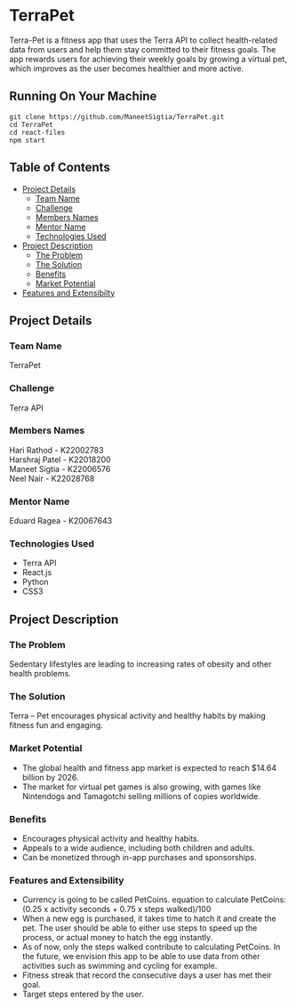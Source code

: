 # TerraPet
Terra-Pet is a fitness app that uses the Terra API to collect health-related data from users and help them stay committed to their fitness goals. The app rewards users for achieving their weekly goals by growing a virtual pet, which improves as the user becomes healthier and more active.

## Running On Your Machine
```
git clone https://github.com/ManeetSigtia/TerraPet.git
cd TerraPet
cd react-files
npm start
```

## Table of Contents
* [Project Details](#project-details)
  * [Team Name](#team-name)
  * [Challenge](#challenge)
  * [Members Names](#members-names)
  * [Mentor Name](#mentor-name)
  * [Technologies Used](#technologies-used)
* [Project Description](#project-description)
  * [The Problem](#the-problem)
  * [The Solution](#the-solution)
  * [Benefits](#benefits)
  * [Market Potential](#market-potential)
* [Features and Extensibilty](#features-and-extensibility)

## Project Details
### Team Name
TerraPet

### Challenge
Terra API

### Members Names
Hari Rathod - K22002783  
Harshraj Patel - K22018200  
Maneet Sigtia - K22006576  
Neel Nair - K22028768  

### Mentor Name
Eduard Ragea - K20067643

### Technologies Used
* Terra API
* React.js
* Python
* CSS3
  
## Project Description
### The Problem
Sedentary lifestyles are leading to increasing rates of obesity and other health problems.

### The Solution
Terra – Pet encourages physical activity and healthy habits by making fitness fun and engaging.

### Market Potential
- The global health and fitness app market is expected to reach $14.64 billion by 2026.
- The market for virtual pet games is also growing, with games like Nintendogs and Tamagotchi selling millions of copies worldwide.

### Benefits
- Encourages physical activity and healthy habits.
- Appeals to a wide audience, including both children and adults.
- Can be monetized through in-app purchases and sponsorships.

### Features and Extensibility
- Currency is going to be called PetCoins. equation to calculate PetCoins: (0.25 x activity seconds + 0.75 x steps walked)/100
- When a new egg is purchased, it takes time to hatch it and create the pet. The user should be able to either use steps to speed up the process, or actual money to hatch the egg instantly.
- As of now, only the steps walked contribute to calculating PetCoins. In the future, we envision this app to be able to use data from other activities such as swimming and cycling for example.
- Fitness streak that record the consecutive days a user has met their goal. 
- Target steps entered by the user.
